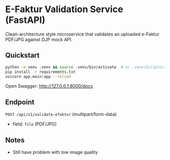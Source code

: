 # E-Faktur Validation Service (FastAPI)

Clean-architecture style microservice that validates an uploaded e-Faktur PDF/JPG against DJP mock API.

## Quickstart

```bash
python -m venv .venv && source .venv/bin/activate  # or .venv\Scripts\activate on Windows
pip install -r requirements.txt
uvicorn app.main:app --reload
```

Open Swagger: http://127.0.0.1:8000/docs

## Endpoint

`POST /api/v1/validate-efaktur` (multipart/form-data)
- field: `file` (PDF/JPG)

## Notes
- Still have problem with low image quality
